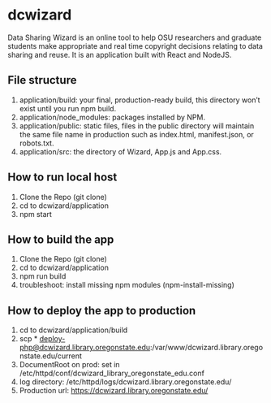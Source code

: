 # dcwizard
Data Sharing Wizard is an online tool to help OSU researchers and graduate students make appropriate and real time copyright decisions relating to data sharing and reuse. It is an application built with React and NodeJS.

## File structure
1. application/build: your final, production-ready build, this directory won’t exist until you run npm build.
2. application/node_modules: packages installed by NPM.
3. application/public: static files, files in the public directory will maintain the same file name in production such as index.html, manifest.json, or robots.txt.
4. application/src: the directory of Wizard, App.js and App.css.

## How to run local host
1. Clone the Repo (git clone)
2. cd to dcwizard/application
3. npm start


## How to build the app
1. Clone the Repo (git clone)
2. cd to dcwizard/application
3. npm run build
4. troubleshoot: install missing npm modules (npm-install-missing)

## How to deploy the app to production
1. cd to dcwizard/application/build
2. scp * deploy-php@dcwizard.library.oregonstate.edu:/var/www/dcwizard.library.oregonstate.edu/current
3. DocumentRoot on prod: set in /etc/httpd/conf/dcwizard_library_oregonstate_edu.conf
4. log directory: /etc/httpd/logs/dcwizard.library.oregonstate.edu/
5. Production url: https://dcwizard.library.oregonstate.edu/
